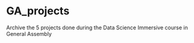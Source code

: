 # GA_projects
Archive the 5 projects done during the Data Science Immersive course in General Assembly 
